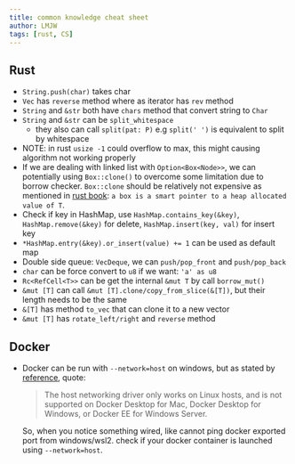 ```yaml
---
title: common knowledge cheat sheet
author: LMJW
tags: [rust, CS]
---
```


## Rust 

- `String.push(char)` takes char
- `Vec` has `reverse` method where as iterator has `rev` method
- `String` and `&str` both have `chars` method that convert string to `Char`
- `String` and `&str` can be `split_whitespace`
    - they also can call `split(pat: P)` e.g `split(' ')` is equivalent to split
      by whitespace
- NOTE: in rust `usize -1` could overflow to max, this might causing algorithm
  not working properly
- If we are dealing with linked list with `Option<Box<Node>>`, we can
  potentially using `Box::clone()` to overcome some limitation due to borrow
  checker. `Box::clone` should be relatively not expensive as mentioned in [rust
  book](https://doc.rust-lang.org/rust-by-example/std/box.html): `a box is a
  smart pointer to a heap allocated value of T`.
- Check if key in HashMap, use `HashMap.contains_key(&key)`,
  `HashMap.remove(&key)` for delete, `HashMap.insert(key, val)` for insert key
- `*HashMap.entry(&key).or_insert(value) += 1` can be used as default map
- Double side queue: `VecDeque`, we can `push/pop_front` and `push/pop_back`
- `char` can be force convert to `u8` if we want: `'a' as u8` 
- `Rc<RefCell<T>>` can be get the internal `&mut T` by call `borrow_mut()`
- `&mut [T]` can call `&mut [T].clone/copy_from_slice(&[T])`, but their length
  needs to be the same
- `&[T]` has method `to_vec` that can clone it to a new vector
- `&mut [T]` has `rotate_left/right`  and `reverse` method




## Docker
- Docker can be run with `--network=host` on windows, but as stated by
  [reference](https://docs.docker.com/network/host/), quote:
  > The host networking driver only works on Linux hosts, and is not supported
  > on Docker Desktop for Mac, Docker Desktop for Windows, or Docker EE for
  > Windows Server. 
  
  So, when you notice something wired, like cannot ping docker exported port
  from windows/wsl2. check if your docker container is launched using
  `--network=host`.